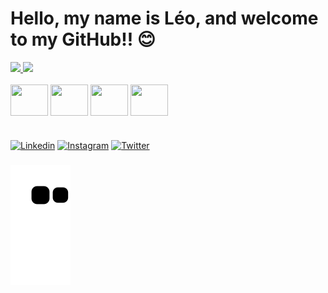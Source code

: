 # Hello, my name is Léo, and welcome to my GitHub!! 😊

<div align="">
  <a href="https://github.com/leohlacerda">
    <img height="145em" src="https://github-readme-stats.vercel.app/api?username=leohlacerda&count_private=true&include_all_commits=true&show_icons=true&theme=dracula&hide_border=false&show_owner=true"/>
    <img height="145em" src="https://github-readme-stats.vercel.app/api/top-langs/?username=leohlacerda&theme=dracula&hide_border=false&&layout=compact"/>
  </a>
</div>

<div style="display: inline_block"><br>
  
  <img align="center" height="50" width="60" src="https://cdn.jsdelivr.net/gh/devicons/devicon/icons/python/python-original.svg" />
          
  <img align="center" height="50" width="60" src="https://cdn.jsdelivr.net/gh/devicons/devicon/icons/mysql/mysql-original-wordmark.svg" />
 
  <img align="center" height="50" width="60" src="https://cdn.jsdelivr.net/gh/devicons/devicon@latest/icons/amazonwebservices/amazonwebservices-original-wordmark.svg" />
  
  <img align="center" height="50" width="60" src="https://cdn.jsdelivr.net/gh/devicons/devicon/icons/git/git-original.svg" />
  

</div>

#

[![Linkedin](https://img.shields.io/badge/LinkedIn-0077B5?style=for-the-badge&logo=linkedin&logoColor=white)](https://www.linkedin.com/in/leonardo-lacerda-031253108//)
[![Instagram](https://img.shields.io/badge/Instagram-E4405F?style=for-the-badge&logo=instagram&logoColor=white)](https://www.instagram.com/leo.lacerda_/)
[![Twitter](https://img.shields.io/badge/Twitter-1DA1F2?style=for-the-badge&logo=twitter&logoColor=white)](https://x.com/leohlacerda)



###

 ![Snake animation](https://github.com/leohlacerda/leohlacerda/blob/output/github-contribution-grid-snake.svg)
